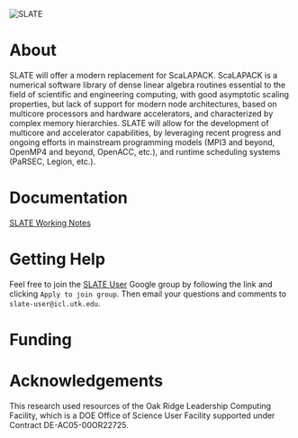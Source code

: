 ![SLATE](http://icl.bitbucket.io/slate/artwork/slate.png)

About
=====

SLATE will offer a modern replacement for ScaLAPACK. ScaLAPACK is a numerical software library of dense linear algebra routines essential to the field of scientific and engineering computing, with good asymptotic scaling properties, but lack of support for modern node architectures, based on multicore processors and hardware accelerators, and characterized by complex memory hierarchies. SLATE will allow for the development of multicore and accelerator capabilities, by leveraging recent progress and ongoing efforts in mainstream programming models (MPI3 and beyond, OpenMP4 and beyond, OpenACC, etc.), and runtime scheduling systems (PaRSEC, Legion, etc.).

Documentation
=============

[SLATE Working Notes](http://www.icl.utk.edu/publications/series/swans)

Getting Help
============

Feel free to join the [SLATE User](https://groups.google.com/a/icl.utk.edu/forum/#!forum/slate-user) Google group by following the link and clicking
`Apply to join group`. Then email your questions and comments to `slate-user@icl.utk.edu`.

Funding
=======

Acknowledgements
================

This research used resources of the Oak Ridge Leadership Computing Facility, which is a DOE Office of Science User Facility supported under Contract DE-AC05-00OR22725.

